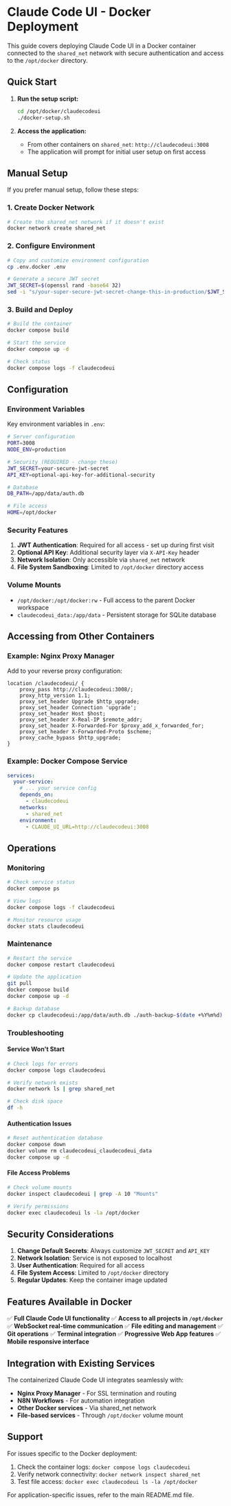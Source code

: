 # Claude Code UI - Docker Deployment

This guide covers deploying Claude Code UI in a Docker container connected to
the `shared_net` network with secure authentication and access to the
`/opt/docker` directory.

## Quick Start

1. **Run the setup script:**
   ```bash
   cd /opt/docker/claudecodeui
   ./docker-setup.sh
   ```

2. **Access the application:**
   - From other containers on `shared_net`: `http://claudecodeui:3008`
   - The application will prompt for initial user setup on first access

## Manual Setup

If you prefer manual setup, follow these steps:

### 1. Create Docker Network

```bash
# Create the shared_net network if it doesn't exist
docker network create shared_net
```

### 2. Configure Environment

```bash
# Copy and customize environment configuration
cp .env.docker .env

# Generate a secure JWT secret
JWT_SECRET=$(openssl rand -base64 32)
sed -i "s/your-super-secure-jwt-secret-change-this-in-production/$JWT_SECRET/" .env
```

### 3. Build and Deploy

```bash
# Build the container
docker compose build

# Start the service
docker compose up -d

# Check status
docker compose logs -f claudecodeui
```

## Configuration

### Environment Variables

Key environment variables in `.env`:

```bash
# Server configuration
PORT=3008
NODE_ENV=production

# Security (REQUIRED - change these)
JWT_SECRET=your-secure-jwt-secret
API_KEY=optional-api-key-for-additional-security

# Database
DB_PATH=/app/data/auth.db

# File access
HOME=/opt/docker
```

### Security Features

1. **JWT Authentication**: Required for all access - set up during first visit
2. **Optional API Key**: Additional security layer via `X-API-Key` header
3. **Network Isolation**: Only accessible via `shared_net` network
4. **File System Sandboxing**: Limited to `/opt/docker` directory access

### Volume Mounts

- `/opt/docker:/opt/docker:rw` - Full access to the parent Docker workspace
- `claudecodeui_data:/app/data` - Persistent storage for SQLite database

## Accessing from Other Containers

### Example: Nginx Proxy Manager

Add to your reverse proxy configuration:

```nginx
location /claudecodeui/ {
    proxy_pass http://claudecodeui:3008/;
    proxy_http_version 1.1;
    proxy_set_header Upgrade $http_upgrade;
    proxy_set_header Connection 'upgrade';
    proxy_set_header Host $host;
    proxy_set_header X-Real-IP $remote_addr;
    proxy_set_header X-Forwarded-For $proxy_add_x_forwarded_for;
    proxy_set_header X-Forwarded-Proto $scheme;
    proxy_cache_bypass $http_upgrade;
}
```

### Example: Docker Compose Service

```yaml
services:
  your-service:
    # ... your service config
    depends_on:
      - claudecodeui
    networks:
      - shared_net
    environment:
      - CLAUDE_UI_URL=http://claudecodeui:3008
```

## Operations

### Monitoring

```bash
# Check service status
docker compose ps

# View logs
docker compose logs -f claudecodeui

# Monitor resource usage
docker stats claudecodeui
```

### Maintenance

```bash
# Restart the service
docker compose restart claudecodeui

# Update the application
git pull
docker compose build
docker compose up -d

# Backup database
docker cp claudecodeui:/app/data/auth.db ./auth-backup-$(date +%Y%m%d).db
```

### Troubleshooting

#### Service Won't Start

```bash
# Check logs for errors
docker compose logs claudecodeui

# Verify network exists
docker network ls | grep shared_net

# Check disk space
df -h
```

#### Authentication Issues

```bash
# Reset authentication database
docker compose down
docker volume rm claudecodeui_claudecodeui_data
docker compose up -d
```

#### File Access Problems

```bash
# Check volume mounts
docker inspect claudecodeui | grep -A 10 "Mounts"

# Verify permissions
docker exec claudecodeui ls -la /opt/docker
```

## Security Considerations

1. **Change Default Secrets**: Always customize `JWT_SECRET` and `API_KEY`
2. **Network Isolation**: Service is not exposed to localhost
3. **User Authentication**: Required for all access
4. **File System Access**: Limited to `/opt/docker` directory
5. **Regular Updates**: Keep the container image updated

## Features Available in Docker

✅ **Full Claude Code UI functionality** ✅ **Access to all projects in
`/opt/docker`** ✅ **WebSocket real-time communication** ✅ **File editing and
management** ✅ **Git operations** ✅ **Terminal integration** ✅ **Progressive
Web App features** ✅ **Mobile responsive interface**

## Integration with Existing Services

The containerized Claude Code UI integrates seamlessly with:

- **Nginx Proxy Manager** - For SSL termination and routing
- **N8N Workflows** - For automation integration
- **Other Docker services** - Via shared_net network
- **File-based services** - Through `/opt/docker` volume mount

## Support

For issues specific to the Docker deployment:

1. Check the container logs: `docker compose logs claudecodeui`
2. Verify network connectivity: `docker network inspect shared_net`
3. Test file access: `docker exec claudecodeui ls -la /opt/docker`

For application-specific issues, refer to the main README.md file.
